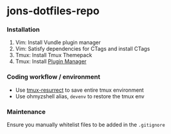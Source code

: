 # jons-dotfiles-repo

### Installation

1. Vim: Install Vundle plugin manager
2. Vim: Satisfy dependencies for CTags and install CTags
3. Tmux: Install Tmux Themepack
4. Tmux: Install [Plugin Manager](https://github.com/tmux-plugins/tpm)

### Coding workflow / environment

* Use [tmux-resurrect](https://github.com/tmux-plugins/tmux-resurrect) to save entire tmux environment
* Use ohmyzshell alias, `devenv` to restore the tmux env

### Maintenance

Ensure you manually whitelist files to be added in the `.gitignore`
